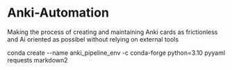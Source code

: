 # Anki-Automation
Making the process of creating and maintaining Anki cards as frictionless and Ai oriented as possibel without relying on external tools

conda create --name anki_pipeline_env -c conda-forge python=3.10 pyyaml requests markdown2